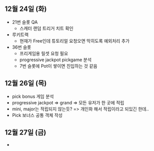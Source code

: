 
## 12월 24일 (화)

-  21번 슬롯 QA
	- 스캐터 랜덤 트리거 치트 확인
- 루키트랙
	- 현재가 Free인데 튜토리얼 요청오면 막히도록 예외처리 추가
- 36번 슬롯
	- 프리게임용 릴셋 요청 필요
	- progressive jackpot pickgame 분석
	- 7번 슬롯에 Pot이 쌓이면 진입하는 것 같음

## 12월 26일 (목)

- pick bonus 게임 분석
- progressive jackpot => grand => 모든 유저가 한 곳에 적립
- mini, major는 적립되지 않는듯? => 개인화 해서 적립이라고 되있긴 한데..
- Pick 보너스 공통 객체 작성


## 12월 27일 (금)

- 